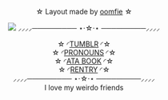 <p align="center">
<div align="center"
  
 ☆ Layout made by [oomfie](https://www.tumblr.com/phaexie/790533569400487936/phrolova-layout-777-for-v1ncense) ☆


<img src="https://64.media.tumblr.com/4c746550f052d8ba6fa7b03a3b7e1443/ba0c95f7da29bda1-00/s2048x3072/bdd1efd9cd07a3ec4f52dff9483cd144b89c4bf6.pnj">
⸝⸝⸝⸝───────── ⋆⋅☆⋅⋆ ─────────⸝⸝⸝⸝

☆ ◜[TUMBLR](https://www.tumblr.com/v1ncense) ◜☆<br> ☆ ◜[PRONOUNS](https://pronouns.cc/@V1NCENSE) ◜☆<br> ☆ ◜[ATA BOOK](https://vinyl.atabook.org/) ◜☆<br> ☆ ◜[RENTRY](https://rentry.org/swtdrms) ◜☆<br>
⸝⸝⸝⸝───────── ⋆⋅☆⋅⋆ ─────────⸝⸝⸝⸝<br>
I love my weirdo friends
